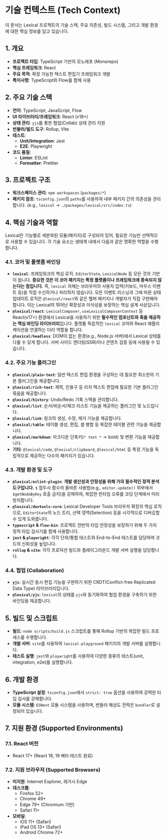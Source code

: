 # 기술 컨텍스트 (Tech Context)

이 문서는 Lexical 프로젝트의 기술 스택, 주요 의존성, 빌드 시스템, 그리고 개발 환경에 대한 핵심 정보를 담고 있습니다.

## 1. 개요

- **프로젝트 타입**: TypeScript 기반의 모노레포 (Monorepo)
- **핵심 프레임워크**: React
- **주요 목적**: 확장 가능한 텍스트 편집기 프레임워크 개발
- **특이사항**: TypeScript와 Flow를 함께 사용

## 2. 주요 기술 스택

- **언어**: TypeScript, JavaScript, Flow
- **UI 라이브러리/프레임워크**: React (v18+)
- **상태 관리**: `yjs`를 통한 협업(Collab) 상태 관리 지원
- **번들러/빌드 도구**: Rollup, Vite
- **테스트**:
  - **Unit/Integration**: Jest
  - **E2E**: Playwright
- **코드 품질**:
  - **Linter**: ESLint
  - **Formatter**: Prettier

## 3. 프로젝트 구조

- **워크스페이스 관리**: `npm workspaces` (`packages/*`)
- **패키지 참조**: `tsconfig.json`의 `paths`를 사용하여 내부 패키지 간의 의존성을 관리합니다. (e.g., `lexical` -> `./packages/lexical/src/index.ts`)

## 4. 핵심 기술과 역할

Lexical은 기능별로 세분화된 모듈(패키지)로 구성되어 있어, 필요한 기능만 선택적으로 사용할 수 있습니다. 각 기술 요소는 생태계 내에서 다음과 같은 명확한 역할을 수행합니다.

### 4.1. 코어 및 플랫폼 바인딩

- **`lexical`**: 프레임워크의 핵심 로직. `EditorState`, `LexicalNode` 등 모든 것의 기반이 됩니다. **중요한 것은 이 코어 패키지는 특정 플랫폼이나 프레임워크에 종속되지 않는다는 점입니다.** 즉, `lexical` 자체는 브라우저의 사용자 입력(키보드, 마우스 이벤트 등)을 직접 수신하거나 처리하지 않습니다. 모든 이벤트 리스닝과 그에 따른 상태 업데이트 로직은 `@lexical/react`와 같은 헬퍼 패키지나 개발자가 직접 구현해야 합니다. 이는 Lexical의 뛰어난 확장성과 이식성을 보장하는 핵심 설계 사상입니다.
- **`@lexical/react`**: `LexicalComposer`, `useLexicalComposerContext` 등 React(v17+) 환경에서 Lexical을 사용하기 위한 **필수적인 컴포넌트와 훅을 제공하는 핵심 바인딩 라이브러리**입니다. 플랫폼 독립적인 `lexical` 코어와 React 애플리케이션을 연결하는 다리 역할을 합니다.
- **`@lexical/headless`**: DOM이 없는 환경(e.g., Node.js 서버)에서 Lexical 상태를 다룰 수 있게 합니다. 서버 사이드 렌더링(SSR)이나 콘텐츠 검증 등에 사용될 수 있습니다.

### 4.2. 주요 기능 플러그인

- **`@lexical/plain-text`**: 일반 텍스트 편집 환경을 구성하는 데 필요한 최소한의 기본 플러그인을 제공합니다.
- **`@lexical/rich-text`**: 제목, 인용구 등 리치 텍스트 편집에 필요한 기본 플러그인 묶음을 제공합니다.
- **`@lexical/history`**: Undo/Redo 기록 스택을 관리합니다.
- **`@lexical/list`**: 순서/비순서/체크 리스트 기능을 제공하는 플러그인 및 노드입니다.
- **`@lexical/link`**: 링크의 생성, 수정, 제거 기능을 제공합니다.
- **`@lexical/table`**: 테이블 생성, 편집, 셀 병합 등 복잡한 테이블 관련 기능을 제공합니다.
- **`@lexical/markdown`**: 마크다운 단축키(`* text *` -> bold) 및 변환 기능을 제공합니다.
- **기타**: `@lexical/code`, `@lexical/clipboard`, `@lexical/html` 등 특정 기능을 독립적으로 제공하는 다수의 패키지가 있습니다.

### 4.3. 개발 환경 및 도구

- **`@lexical/eslint-plugin`**: **개발 생산성과 안정성을 위해 거의 필수적인 정적 분석 도구입니다.** `$` 접두사 함수의 올바른 사용법(e.g., `editor.update()` 외부에서 `$getNodeByKey` 호출 금지)을 강제하여, 복잡한 런타임 오류를 코딩 단계에서 미리 방지합니다.
- **`@lexical/devtools-core`**: Lexical Developer Tools 브라우저 확장의 핵심 로직으로, `EditorState`의 노드 트리, 선택 영역(Selection) 등을 시각적으로 디버깅할 수 있게 도와줍니다.
- **`typescript` & `flow-bin`**: 프로젝트 전반의 타입 안정성을 보장하기 위해 두 가지 정적 타입 검사기를 함께 사용합니다.
- **`jest` & `playwright`**: 각각 단위/통합 테스트와 End-to-End 테스트를 담당하여 코드의 신뢰성을 높입니다.
- **`rollup` & `vite`**: 각각 프로덕션 빌드와 플레이그라운드 개발 서버 실행을 담당합니다.

### 4.4. 협업 (Collaboration)

- **`yjs`**: 실시간 동시 편집 기능을 구현하기 위한 CRDT(Conflict-free Replicated Data Type) 라이브러리입니다.
- **`@lexical/yjs`**: `lexical`의 상태를 `yjs`와 동기화하여 협업 환경을 구축하기 위한 바인딩을 제공합니다.

## 5. 빌드 및 스크립트

- **빌드**: `node scripts/build.js` 스크립트를 통해 Rollup 기반의 복잡한 빌드 프로세스를 수행합니다.
- **개발 서버**: `vite`를 사용하여 `lexical-playground` 패키지의 개발 서버를 실행합니다.
- **테스트 실행**: `jest`와 `playwright`를 사용하여 다양한 종류의 테스트(unit, integration, e2e)를 실행합니다.

## 6. 개발 환경

- **TypeScript 설정**: `tsconfig.json`에서 `strict: true` 옵션을 사용하여 강력한 타입 검사를 강제합니다.
- **모듈 시스템**: `ESNext` 모듈 시스템을 사용하며, 번들러 해상도 전략은 `bundler`로 설정되어 있습니다.

## 7. 지원 환경 (Supported Environments)

### 7.1. React 버전
- React 17+ (React 18, 19 베타 테스트 완료)

### 7.2. 지원 브라우저 (Supported Browsers)
- **미지원**: Internet Explorer, 레거시 Edge
- **데스크톱**:
  - Firefox 52+
  - Chrome 49+
  - Edge 79+ (Chromium 기반)
  - Safari 11+
- **모바일**:
  - iOS 11+ (Safari)
  - iPad OS 13+ (Safari)
  - Android Chrome 72+ 
